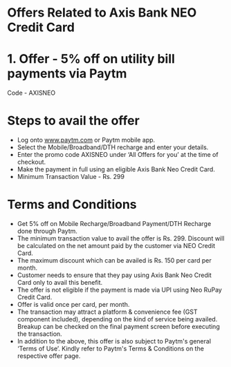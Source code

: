 # Offers Related to Axis Bank NEO Credit Card

# 1. Offer - 5% off on utility bill payments via Paytm

Code - AXISNEO

# Steps to avail the offer

- Log onto www.paytm.com or Paytm mobile app.
- Select the Mobile/Broadband/DTH recharge and enter your details.
- Enter the promo code AXISNEO under ‘All Offers for you’ at the time of checkout.
- Make the payment in full using an eligible Axis Bank Neo Credit Card.
- Minimum Transaction Value - Rs. 299

# Terms and Conditions

- Get 5% off on Mobile Recharge/Broadband Payment/DTH Recharge done through Paytm.
- The minimum transaction value to avail the offer is Rs. 299. Discount will be calculated on the net amount paid by the customer via NEO Credit Card.
- The maximum discount which can be availed is Rs. 150 per card per month.
- Customer needs to ensure that they pay using Axis Bank Neo Credit Card only to avail this benefit.
- The offer is not eligible if the payment is made via UPI using Neo RuPay Credit Card.
- Offer is valid once per card, per month.
- The transaction may attract a platform & convenience fee (GST component included), depending on the kind of service being availed. Breakup can be checked on the final payment screen before executing the transaction.
- In addition to the above, this offer is also subject to Paytm's general ‘Terms of Use’. Kindly refer to Paytm's Terms & Conditions on the respective offer page.
